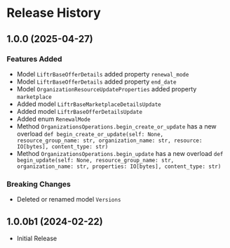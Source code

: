 # Release History

## 1.0.0 (2025-04-27)

### Features Added

  - Model `LiftrBaseOfferDetails` added property `renewal_mode`
  - Model `LiftrBaseOfferDetails` added property `end_date`
  - Model `OrganizationResourceUpdateProperties` added property `marketplace`
  - Added model `LiftrBaseMarketplaceDetailsUpdate`
  - Added model `LiftrBaseOfferDetailsUpdate`
  - Added enum `RenewalMode`
  - Method `OrganizationsOperations.begin_create_or_update` has a new overload `def begin_create_or_update(self: None, resource_group_name: str, organization_name: str, resource: IO[bytes], content_type: str)`
  - Method `OrganizationsOperations.begin_update` has a new overload `def begin_update(self: None, resource_group_name: str, organization_name: str, properties: IO[bytes], content_type: str)`

### Breaking Changes

  - Deleted or renamed model `Versions`

## 1.0.0b1 (2024-02-22)

* Initial Release
